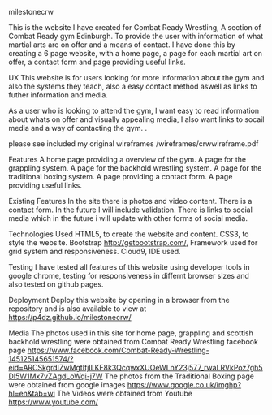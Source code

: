 milestonecrw

This is the website I have created for Combat Ready Wrestling, A section of Combat Ready gym Edinburgh. To provide the user with information of what martial arts are on offer and a means of contact.
I have done this by creating a 6 page website, with a home page, a page for each martial art on offer, a contact form and page providing useful links.



UX
This website is for users looking for more information about the gym and also the systems they teach, also a easy contact method aswell as links to futher information and media. 


As a user who is looking to attend the gym, I want easy to read information about whats on offer and visually appealing media, I also want links to socail media and a way of contacting the gym.       .

please see included my original wireframes /wireframes/crwwireframe.pdf

Features
A home page providing a overview of the gym.
A page for the grappling system.
A page for the backhold wrestling system.
A page for the traditional boxing system.
A page providing a contact form.
A page providing useful links.

Existing Features
In the site there is photos and video content. 
There is a contact form. In the future I will include validation.
There is links to social media which in the future i will update with other forms of social media.


Technologies Used
 HTML5, to create the website and content.
 CSS3, to style the website.
 Bootstrap http://getbootstrap.com/, Framework used for grid system and responsiveness. 
 Cloud9, IDE used. 


Testing
I have tested all features of this website using developer tools in google chrome, testing for responsiveness in differnt browser sizes and also tested on github pages.

Deployment
Deploy this website by opening in a browser from the repository and is also available to view at https://p4dz.github.io/milestonecrw/



Media
The photos used in this site for home page, grappling and scottish backhold wrestling were obtained from Combat Ready Wrestling facebook page https://www.facebook.com/Combat-Ready-Wrestling-145125145651574/?eid=ARCSkgrdIZwMgtItjILKF8k3QcqwxXUOeWLnY23j577_rwaLRVkPoz7gh5DI5W1Mx7vZAgdLoWqi-j7W
The photos from the Traditional Boxing page were obtained from google images https://www.google.co.uk/imghp?hl=en&tab=wi
The Videos were obtained from Youtube https://www.youtube.com/